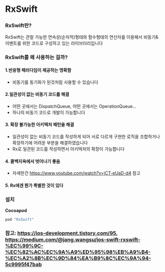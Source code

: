 # RxSwift

### RxSwift란?
RxSwift는 관찰 가능한 연속성(순차적)형태와 함수형태의 연산자를 이용해서 비동기&이벤트를 위한 코드로 구성하고 있는 라이브러리입니다

### RxSwift를 왜 사용하는 걸까?

#### 1.반응형 패러다임이 제공하는 명확함
* 비동기를 동기화가 된것처럼 사용할 수 있습니다

#### 2.일관성이 없는 비동기 코드를 해결
* 어떤 곳에서는 DispatchQueue, 어떤 곳에서는 OperationQueue...
* 하나의 비동기 코드로 개발이 가능합니다

#### 3. 확장 불가능한 아키텍처 패턴을 해결
* 일관성이 없는 비동기 코드를 작성하게 되어 서로 다르게 구현한 로직을 조합하거나 확장하기에 어려운 부분을 해결하였습니다
* Rx로 일관된 코드를 작성하면서 아키텍처의 확장이 가능합니다

#### 4. 콜백지옥에서 벗어나기 좋음
* 자세한건 https://www.youtube.com/watch?v=jCT-eUaD-d4 참고

#### 5. Rx에겐 뭔가 특별한 것이 있다

### 설치

**Cocoapod**

```swift
pod "RxSwift"
```

### 참고: https://ios-development.tistory.com/95, https://medium.com/@jang.wangsu/ios-swift-rxswift-%EC%99%9C-%EC%82%AC%EC%9A%A9%ED%95%98%EB%A9%B4-%EC%A2%8B%EC%9D%84%EA%B9%8C%EC%9A%94-5c9995f47bab
